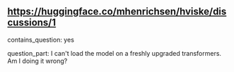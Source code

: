## https://huggingface.co/mhenrichsen/hviske/discussions/1

contains_question: yes

question_part: I can't load the model on a freshly upgraded transformers. Am I doing it wrong?